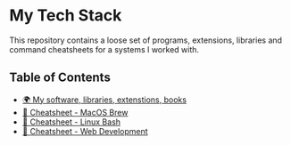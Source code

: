 # My Tech Stack

This repository contains a loose set of programs, extensions, libraries and command cheatsheets for a systems I worked with.

## Table of Contents

- [🌍 My software, libraries, extenstions, books](./src/my-software-and-tools.md)
- [🌟 Cheatsheet - MacOS Brew](./src/brew-manager.md)
- [🌟 Cheatsheet - Linux Bash](./src/linux-bash.md)
- [🌟 Cheatsheet - Web Development](./src/web-development.md)